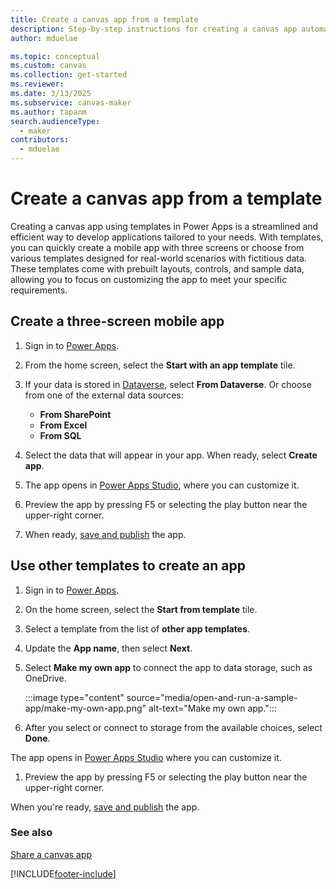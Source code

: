 ```yaml
---
title: Create a canvas app from a template
description: Step-by-step instructions for creating a canvas app automatically based on a Power Apps template.
author: mduelae

ms.topic: conceptual
ms.custom: canvas
ms.collection: get-started
ms.reviewer: 
ms.date: 3/13/2025
ms.subservice: canvas-maker
ms.author: tapanm
search.audienceType: 
  - maker
contributors:
  - mduelae
---
```


# Create a canvas app from a template

Creating a canvas app using templates in Power Apps is a streamlined and efficient way to develop applications tailored to your needs. With templates, you can quickly create a mobile app with three screens or choose from various templates designed for real-world scenarios with fictitious data. These templates come with prebuilt layouts, controls, and sample data, allowing you to focus on customizing the app to meet your specific requirements.


## Create a three-screen mobile app

1. Sign in to [Power Apps](https://make.powerapps.com?utm_source=padocs&utm_medium=linkinadoc&utm_campaign=referralsfromdoc).
1. From the home screen, select the **Start with an app template** tile.
1. If your data is stored in [Dataverse](data-platform-create-app-scratch.md), select **From Dataverse**. Or choose from one of the external data sources:
      - **From SharePoint**
      - **From Excel**
      - **From SQL**

1. Select the data that will appear in your app. When ready, select **Create app**.

1. The app opens in [Power Apps Studio](power-apps-studio.md), where you can customize it.

1. Preview the app by pressing F5 or selecting the play button near the upper-right corner.

1. When ready, [save and publish](save-publish-app.md) the app.

## Use other templates to create an app

1. Sign in to [Power Apps](https://make.powerapps.com?utm_source=padocs&utm_medium=linkinadoc&utm_campaign=referralsfromdoc).

1. On the home screen, select the **Start from template** tile.

1. Select a template from the list of **other app templates**.



1. Update the **App name**, then select **Next**.

1. Select **Make my own app** to connect the app to data storage, such as OneDrive.

    :::image type="content" source="media/open-and-run-a-sample-app/make-my-own-app.png" alt-text="Make my own app.":::

1. After you select or connect to storage from the available choices, select **Done**.

The app opens in [Power Apps Studio](power-apps-studio.md) where you can customize it.

1. Preview the app by pressing F5 or selecting the play button near the upper-right corner.

When you're ready, [save and publish](save-publish-app.md) the app.


### See also

[Share a canvas app](share-app.md)

[!INCLUDE[footer-include](../../includes/footer-banner.md)]
